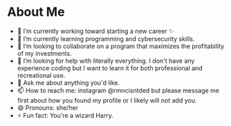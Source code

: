 # About Me

- 🔭 I’m currently working toward starting a new career ✨
- 🌱 I’m currently learning programming and cybersecurity skills.
- 👯 I’m looking to collaborate on a program that maximizes the profitability of my investments.
- 🤔 I’m looking for help with literally everything. I don't have any experience coding but I want to learn it for both professional and recreational use.
- 💬 Ask me about anything you'd like.
- 📫 How to reach me: instagram @rmncisntded but please message me first about how you found my profile or I likely will not add you.
- 😄 Pronouns: she/her 
- ⚡ Fun fact: You're a wizard Harry.

